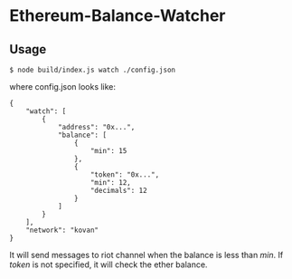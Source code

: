 # Ethereum-Balance-Watcher

## Usage

```
$ node build/index.js watch ./config.json
```

where config.json looks like:

```
{
    "watch": [
        {
            "address": "0x...",
            "balance": [
                {
                    "min": 15
                },
                {
                    "token": "0x...",
                    "min": 12,
                    "decimals": 12
                }
            ]
        }
    ],
    "network": "kovan"
}
```

It will send messages to riot channel when the balance is less than *min*. If *token* is not specified, it will check the ether balance.
